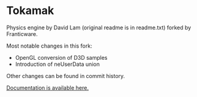 # Tokamak

Physics engine by David Lam (original readme is in readme.txt) forked by Franticware.

Most notable changes in this fork:

* OpenGL conversion of D3D samples
* Introduction of neUserData union

Other changes can be found in commit history.

[Documentation is available here.](https://franticware.github.io/Tokamak/)
